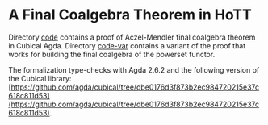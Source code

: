 # A Final Coalgebra Theorem in HoTT

Directory [code](https://github.com/niccoloveltri/aczel-mendler/tree/main/code) contains a proof of Aczel-Mendler final coalgebra theorem in Cubical Agda.
Directory [code-var](https://github.com/niccoloveltri/aczel-mendler/tree/main/code-var) contains a variant of the proof that works for building the final coalgebra of the powerset functor.

The formalization type-checks with Agda 2.6.2 and the following version of the Cubical library:
[https://github.com/agda/cubical/tree/dbe0176d3f873b2ec984720215e37c618c811d53](https://github.com/agda/cubical/tree/dbe0176d3f873b2ec984720215e37c618c811d53).
